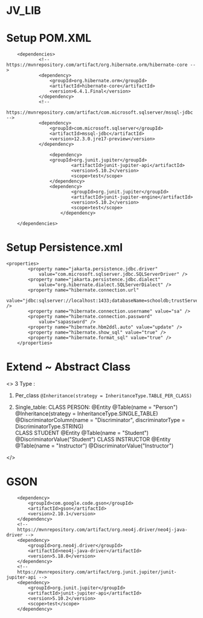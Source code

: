 # JV_LIB

# Setup POM.XML
		<dependencies>
				<!-- https://mvnrepository.com/artifact/org.hibernate.orm/hibernate-core -->
				<dependency>
					<groupId>org.hibernate.orm</groupId>
					<artifactId>hibernate-core</artifactId>
					<version>6.4.1.Final</version>
				</dependency>
				<!--
				https://mvnrepository.com/artifact/com.microsoft.sqlserver/mssql-jdbc -->
				<dependency>
					<groupId>com.microsoft.sqlserver</groupId>
					<artifactId>mssql-jdbc</artifactId>
					<version>12.3.0.jre17-preview</version>
				</dependency>

				    <dependency>
					<groupId>org.junit.jupiter</groupId>
							<artifactId>junit-jupiter-api</artifactId>
							<version>5.10.2</version>
							<scope>test</scope>
					</dependency>
					<dependency>
							<groupId>org.junit.jupiter</groupId>
							<artifactId>junit-jupiter-engine</artifactId>
							<version>5.10.2</version>
							<scope>test</scope>
						</dependency>

		</dependencies>

# Setup Persistence.xml
	<properties>
			<property name="jakarta.persistence.jdbc.driver"
				value="com.microsoft.sqlserver.jdbc.SQLServerDriver" />
			<property name="jakarta.persistence.jdbc.dialect"
				value="org.hibernate.dialect.SQLServerDialect" />
			<property name="hibernate.connection.url"
				value="jdbc:sqlserver://localhost:1433;databaseName=schooldb;trustServerCertificate=true;encrypt=true;" />
			<property name="hibernate.connection.username" value="sa" />
			<property name="hibernate.connection.password"
				value="sapassword" />
			<property name="hibernate.hbm2ddl.auto" value="update" />
			<property name="hibernate.show_sql" value="true" />
			<property name="hibernate.format_sql" value="true" />
		</properties>



# Extend ~ Abstract Class
<>
	3 Type :
 1) Per_class
    			`@Inheritance(strategy = InheritanceType.TABLE_PER_CLASS)`
 	
2) Single_table:
   	CLASS PERSON:
			@Entity
			@Table(name = "Person")
			@Inheritance(strategy = InheritanceType.SINGLE_TABLE)
			@DiscriminatorColumn(name = "Discriminator", discriminatorType = DiscriminatorType.STRING) 	
	CLASS STUDENT
			@Entity
			@Table(name = "Student")
			@DiscriminatorValue("Student")
   	CLASS INSTRUCTOR
   			@Entity
			@Table(name = "Instructor")
			@DiscriminatorValue("Instructor")

</>

  # GSON
  
  <!--
private static final Gson GSON = new GsonBuilder().create();

	public static Driver getDriver() {
		return GraphDatabase.driver("neo4j://localhost:7687", AuthTokens.basic("neo4j", "12345678"));
	}

	public static <T> T nodeToPOPJO(Node node, Class<T> clazz) {
		Map<String, Object> map = node.asMap();
		String json = GSON.toJson(map);
		T obj = GSON.fromJson(json, clazz);
		return obj;

	};

	public static <T> Map<String, Object> getProp(T t) {
		String json = GSON.toJson(t);
		Map<String, Object> map = GSON.fromJson(json, new TypeToken<Map<String, Object>>() {
		});
		return map;
	}

-->
<!-- https://mvnrepository.com/artifact/com.google.code.gson/gson -->
		<dependency>
			<groupId>com.google.code.gson</groupId>
			<artifactId>gson</artifactId>
			<version>2.10.1</version>
		</dependency>
		<!--
		https://mvnrepository.com/artifact/org.neo4j.driver/neo4j-java-driver -->
		<dependency>
			<groupId>org.neo4j.driver</groupId>
			<artifactId>neo4j-java-driver</artifactId>
			<version>5.18.0</version>
		</dependency>
		<!--
		https://mvnrepository.com/artifact/org.junit.jupiter/junit-jupiter-api -->
		<dependency>
			<groupId>org.junit.jupiter</groupId>
			<artifactId>junit-jupiter-api</artifactId>
			<version>5.10.2</version>
			<scope>test</scope>
		</dependency>

